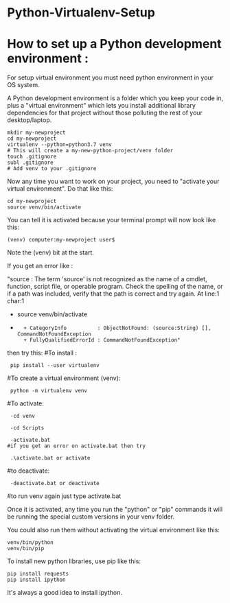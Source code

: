 # Python-Virtualenv-Setup


How to set up a Python development environment :
==============================================
For setup virtual environment you must need python environment in your OS system.

A Python development environment is a folder which you keep your code in, plus a "virtual environment" which lets you install 
additional library dependencies for that project without those polluting the rest of your desktop/laptop.

    mkdir my-newproject
    cd my-newproject 
    virtualenv --python=python3.7 venv
    # This will create a my-new-python-project/venv folder
    touch .gitignore
    subl .gitignore
    # Add venv to your .gitignore

Now any time you want to work on your project, you need to "activate your virtual environment". Do that like this:

    cd my-newproject
    source venv/bin/activate

You can tell it is activated because your terminal prompt will now look like this:

    (venv) computer:my-newproject user$ 

Note the (venv) bit at the start.

If you get an error like : 

"source : The term 'source' is not recognized as the name of a cmdlet, function, script file, or operable program.
Check the spelling of the name, or if a path was included, verify that the path is correct and try again.
At line:1 char:1
+ source venv/bin/activate
+ ~~~~~~
    + CategoryInfo          : ObjectNotFound: (source:String) [], CommandNotFoundException
    + FullyQualifiedErrorId : CommandNotFoundException"  

then try this:
   #To install :
    
     pip install --user virtualenv 
   
   #To create a virtual environment (venv):
     
     python -m virtualenv venv
    
   #To activate:
     
     -cd venv
     
     -cd Scripts
      
     -activate.bat
    #if you get an error on activate.bat then try 
     
     .\activate.bat or activate
    
   #to deactivate:
     
     -deactivate.bat or deactivate
    
   #to run venv again just type activate.bat


Once it is activated, any time you run the "python" or "pip" commands it will be running the special custom versions in your venv folder.

You could also run them without activating the virtual environment like this:

    venv/bin/python
    venv/bin/pip

To install new python libraries, use pip like this:

    pip install requests
    pip install ipython

It's always a good idea to install ipython.
